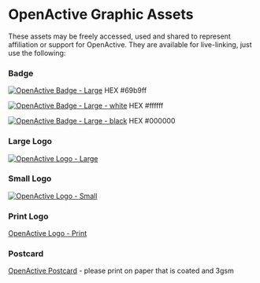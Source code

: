 # OpenActive Graphic Assets

These assets may be freely accessed, used and shared to represent affiliation or support for OpenActive. They are available for live-linking, just use the following:

### Badge
[![OpenActive Badge - Large](https://www.openactive.io/assets/New-OpenActive-Logo-final.png)](https://www.openactive.io/assets/New-OpenActive-Logo-final.png)
HEX #69b9ff

[![OpenActive Badge - Large - white](https://www.openactive.io/assets/New-OpenActive-Logo-final.png)](https://www.openactive.io/assets/New-OpenActive-Logo-final.png)
HEX #ffffff

[![OpenActive Badge - Large - black](https://www.openactive.io/assets/New-OpenActive-Logo-final.png)](https://www.openactive.io/assets/New-OpenActive-Logo-final.png)
HEX #000000

### Large Logo
[![OpenActive Logo - Large](https://www.openactive.io/assets/New-OpenActive-Logo-Landscape-Large.png)](https://www.openactive.io/assets/New-OpenActive-Logo-Landscape-Large.png)

### Small Logo
[![OpenActive Logo - Small](https://www.openactive.io/assets/New-OpenActive-Landscape-Logo-Small-copy.png)](https://www.openactive.io/assets/New-OpenActive-Landscape-Logo-Small-copy.png)

### Print Logo
[OpenActive Logo - Print](https://www.openactive.io/assets/openactive-print.eps)

### Postcard
[OpenActive Postcard](https://www.openactive.io/assets/openactive-postcard.pdf) - please print on paper that is coated and 3gsm
